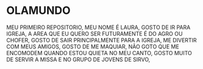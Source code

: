 # OLAMUNDO
MEU PRIMEIRO REPOSITORIO,
MEU NOME É LAURA,
GOSTO DE IR PARA IGREJA,
A AREA QUE EU QUERO SER FUTURAMENTE É DO AGRO OU CHOFER,
GOSTO DE SAIR PRINCIPALMENTE PARA A IGREJA,
ME DIVERTIR COM MEUS AMIGOS,
GOSTO DE ME MAQUIAR,
NÃO GOTO QUE ME ENCOMODEM QUANDO ESTOU QUIETA NO MEU CANTO,
GOSTO MUITO DE SERVIR A MISSA E NO GRUPO DE JOVENS DE SIRVO,

